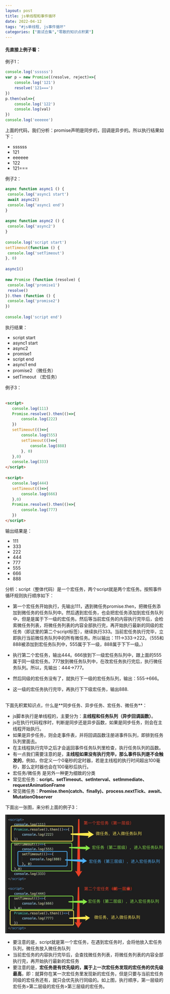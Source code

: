 ```yaml
---
layout: post
title: js单线程和事件循环
date: 2022-04-12
tags: "#js单线程, js事件循环"
categories: ["面试合集","零散的知识点积累"]
---
```


#### 先直接上例子看：
例子1：
```javascript
console.log('ssssss')
var p = new Promise((resolve, reject)=>{
    console.log('121')
    resolve('121===')
})
p.then(val=>{
    console.log('122')
    console.log(val)
})
console.log('eeeeee')

```
上面的代码，我们分析：promise声明是同步的，回调是异步的。所以执行结果如下：
 * ssssss
 * 121
 * eeeeee
 * 122
 * 121===


 例子2：
 ```javascript
 async function async1 () {
  console.log('async1 start')
  await async2()
  console.log('async1 end')
}
 
async function async2 () {
  console.log('async2')
}
 
console.log('script start') 
setTimeout(function () { 
  console.log('setTimeout') 
}, 0)
 
async1()
 
new Promise (function (resolve) { 
  console.log('promise1') 
  resolve()
}).then (function () { 
  console.log('promise2')
})
 
console.log('script end')
 ```

 执行结果：
 * script start
 * async1 start
 * async2
 * promise1
 * script end
 * async1 end
 * promise2 （微任务）
 * setTimeout （宏任务）

 例子3：
 ```html

 <script>
    console.log(111)
    Promise.resolve().then(()=>{
        console.log(222)
    })
    setTimeout(()=>{
        console.log(555)
        setTimeout(()=>{
            console.log(888)
        }, 0)
    },0)
    console.log(333)
 </script>

 <script>
    console.log(444)
    setTimeout(()=>{
        console.log(666)
    },0)
    Promise.resolve().then(()=>{
        console.log(777)
    })
 </script>

 ```
 输出结果是：
 * 111
 * 333
 * 222
 * 444
 * 777
 * 555
 * 666
 * 888

 分析：script（整体代码）是一个宏任务，两个script就是两个宏任务。按照事件循环规则执行顺序如下：
 
 * 第一个宏任务开始执行，先输出111，遇到微任务promise.then，把微任务添加到微任务的任务队列中。然后遇到宏任务，也会把宏任务添加到宏任务队列中，但是是属于下一级的宏任务。然后等当前宏任务的内容执行完毕后，会检索微任务列表，将微任务列表的内容全部执行完，再开始执行最新的同级的宏任务（即这里的第二个script标签），继续执行333。当前宏任务执行完毕，立即执行当前微任务队列中的所有微任务。所以输出：111->333->222。（555和888被添加到宏任务队列中，555属于下一级，888属于下下一级。）

 * 执行第二个宏任务，输出444。666放到下一级宏任务队列中，跟上面的555属于同一级宏任务。777放到微任务队列中，在改宏任务执行完后，执行微任务队列。所以，先输出：444->777。

 * 然后同级的宏任务没有了，就执行下一级的宏任务队列，输出：555->666。

 * 这一级的宏任务执行完毕，再执行下下级宏任务，输出888.

<br/>
下面先积累知识点，什么是**同步任务、异步任务、宏任务、微任务**：

* js脚本执行是单线程的，主要分为：**主线程和任务队列（异步回调函数）**。
* js在执行代码程序时，判断是同步还是异步函数，如果是同步任务，则会在主线程开始执行。
* 如果是异步任务，则会走事件表，并将回调函数注册进事件队列，即排到任务队列里面去。
* 在主线程执行完毕之后才会返回事件任务队列里检查，执行任务队列的函数。
* 有一点我们需要注意的是，**主线程如果没有执行完毕，那么事件队列是不会触发的**，例如，你定义一个0毫秒的定时器，若是主线程的执行时间超出100毫秒，那么定时器也会在100毫秒后执行。
* 宏任务/微任务 是另外一种更为细致的分类
* 常见宏任务：**script、setTimeout、setInterval、setImmediate、requestAnimationFrame**
* 常见微任务：**Promise.then(catch、finally)、process.nextTick、await、MutationObserver**


下面出一张图，来分析上面的例子3：

![宏任务微任务.jpg](/assets/images/2204/2.jpg)

* 要注意的是，script就是第一个宏任务，在遇到宏任务时，会将他放入宏任务队列，微任务放入微任务队列
* 当前宏任务的内容执行完毕后，会查找微任务列表，将微任务列表的内容全部执行完，再开始执行最新的宏任务
* 要注意的是，**宏任务是有优先级的，属于上一次宏任务发现的宏任务的优先级最高**，即：就算你在某一次宏任务里发现新的宏任务，但是只要与当前宏任务同级的宏任务还有，就只会优先执行同级的。如上图，执行顺序，第一层级的宏任务>第二层级的宏任务>第三层级的宏任务。


